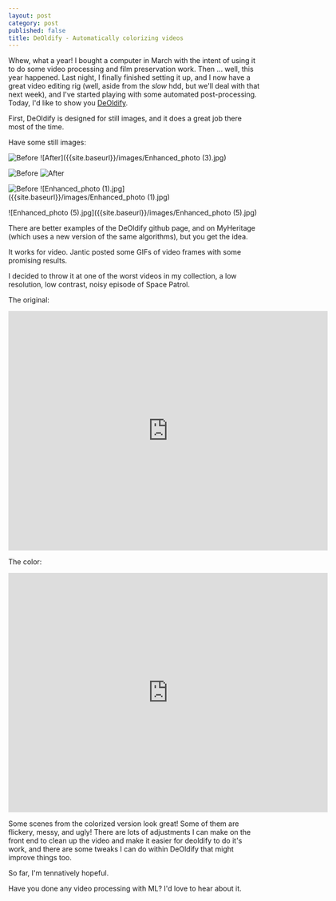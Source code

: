 ```yaml
---
layout: post
category: post
published: false
title: DeOldify - Automatically colorizing videos
---
```

Whew, what a year! I bought a computer in March with the intent of using it to do some video processing and film preservation work. Then ... well, this year happened. Last night, I finally finished setting it up, and I now have a great video editing rig (well, aside from the *slow* hdd, but we'll deal with that next week), and I've started playing with some automated post-processing. Today, I'd like to show you [DeOldify](https://github.com/jantic/DeOldify). 

First, DeOldify is designed for still images, and it does a great job there most of the time. 

Have some still images: 

![Before]({{site.baseurl}}/images/17405-1-1329762897.png)
![After]({{site.baseurl}}/images/Enhanced_photo (3).jpg)

![Before]({{site.baseurl}}/images/himmelskibet-a-trip-to-mars-1918-holger-madsen-recensione-05.jpg)
![After]({{site.baseurl}}/images/Enhanced_photo.jpg)

![Before]({{site.baseurl}}/images/SPACE-PATROL-16.jpg)
![Enhanced_photo (1).jpg]({{site.baseurl}}/images/Enhanced_photo (1).jpg)

![Enhanced_photo (5).jpg]({{site.baseurl}}/images/Enhanced_photo (5).jpg)

There are better examples of the DeOldify github page, and on MyHeritage (which uses a new version of the same algorithms), but you get the idea. 

It works for video. Jantic posted some GIFs of video frames with some promising results. 

I decided to throw it at one of the worst videos in my collection, a low resolution, low contrast, noisy episode of Space Patrol. 

The original: 

<iframe src="https://archive.org/details/space-patrol-s-01e-01-low-480x-360p/Space+Patrol+S02e15+The+Phantom+Fleet+19520412+%5BLow%2C+480x360p%5D.mp4" width="640" height="480" frameborder="0" webkitallowfullscreen="true" mozallowfullscreen="true" allowfullscreen></iframe>

The color: 

<iframe src="https://archive.org/embed/sps02e15" width="640" height="480" frameborder="0" webkitallowfullscreen="true" mozallowfullscreen="true" allowfullscreen></iframe>

Some scenes from the colorized version look great! Some of them are flickery, messy, and ugly! There are lots of adjustments I can make on the front end to clean up the video and make it easier for deoldify to do it's work, and there are some tweaks I can do within DeOldify that might improve things too. 

So far, I'm tennatively hopeful. 

Have you done any video processing with ML? I'd love to hear about it. 
